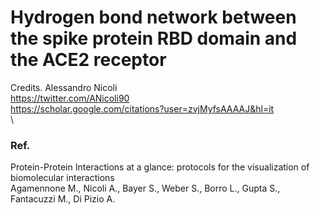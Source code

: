 # Hydrogen bond network between the spike protein RBD domain and the ACE2 receptor 

Credits. Alessandro Nicoli   
https://twitter.com/ANicoli90  
https://scholar.google.com/citations?user=zvjMyfsAAAAJ&hl=it  
\ 
### Ref.   
Protein-Protein Interactions at a glance: protocols for the visualization of biomolecular interactions  
Agamennone M., Nicoli A., Bayer S., Weber S., Borro L., Gupta S., Fantacuzzi M., Di Pizio A.  
